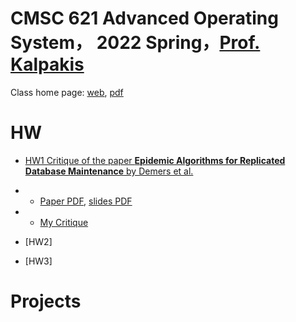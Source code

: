 # CMSC 621 Advanced Operating System， 2022 Spring，[Prof. Kalpakis](https://www.csee.umbc.edu/~kalpakis/)


Class home page: [web](https://www.csee.umbc.edu/~kalpakis/courses/621-sp22/cmsc621.php), [pdf](./doc/homepage.pdf)

# HW
- [HW1 Critique of the paper **Epidemic Algorithms for Replicated Database Maintenance** by Demers et al.](./hw1)
- - [Paper PDF](./doc/hw1/p1-demers.pdf), [slides PDF](doc/hw1/slides.pdf)
- - [My Critique]()

- [HW2]

- [HW3]

# Projects


